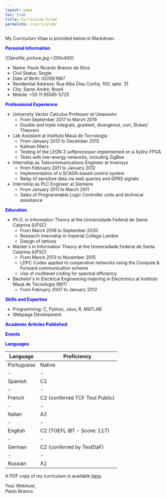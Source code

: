 ```yaml
---
layout: page
toc: true
title: Curriculum Vitae
permalink: /curriculum/
---
```


My Curriculum Vitae is provided below in Markdown.

<span style="color:blue">**Personal Information**</span>

![](profile_picture.jpg =200x400)

* Name: Paulo Ricardo Branco da Silva
* Civil Status: Single
* Date of Birth: 02/09/1987
* Residential Address: Rua Alba Dias Cunha, 100, apto. 31
* City: Santo André, Brazil
* Mobile: +55 11 95585-5725

<span style="color:blue">**Professional Experience**</span>

* University Vector Calculus Professor at Uniasselvi
  * From September 2017 to March 2019
  * Double and triple integrals, gradient, divergence, curl, Stokes' Theorem
* Lab Assistant at Instituto Mauá de Tecnologia
  * From January 2012 to December 2012
  * Kalman filters
  * Testing of the LEON 3 softprocessor implemented on a Xylinx FPGA
  * Tests with low-energy networks, including ZigBee
* Internship as Telecommunications Engineer at Invensys
  * From February 2011 to January 2012
  * Implementation of a SCADA-based control system
  * Relay of sensitive data via web queries and GPRS signals
* Internship as PLC Engineer at Siemens
  * From January 2011 to March 2011
  * Sales of Programmable Logic Controller units and technical assistance


<span style="color:blue">**Education**</span>

* Ph.D. in Information Theory at the Universidade Federal de Santa Catarina (UFSC)
  * From March 2016 to September 2020
  * Research internship in Imperial College London
  * Design of lattices
* Master's in Information Theory at the Universidade Federal de Santa Catarina (UFSC)
  * From March 2013 to November 2015
  * LDPC Codes applied to cooperative networks using the Compute & Forward communication scheme
  * Use of multilevel coding for spectral efficiency
* Bachelor's in Electrical Engineering majoring in Electronics at Instituto Mauá de Tecnologia (IMT)
  * From February 2007 to January 2012

<span style="color:blue">**Skills and Expertise**</span>

* Programming: C, Python, Java, R, MATLAB
* Webpage Development

<span style="color:blue">**Academic Articles Published**</span>

<span style="color:blue">**Events**</span>

<span style="color:blue">**Languages**</span>

| Language | Proficiency |
|-|-|
| Portuguese | Native |
|-|-|
| Spanish | C2 |
|-|-|
| French | C2 (conferred TCF Tout Public) |
|-|-|
| Italian | A2 |
|-|-|
| English | C2 (TOEFL iBT - Score: 117) |
|-|-|
| German | C2 (conferred by TestDaF)
|-|-|
| Russian | A1 |

A PDF copy of my curriculum is available <a href="http:\\prbranco.com\_pages\docs\Paulo_Branco__s_CV.pdf">here</a>.

Your Webhost,  
Paulo Branco
